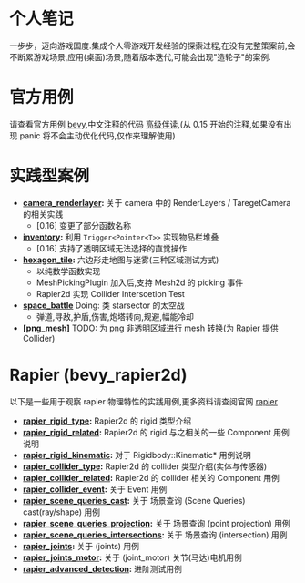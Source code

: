 # 个人笔记

一步步，迈向游戏国度.集成个人零游戏开发经验的探索过程,在没有完整策案前,会不断累游戏场景,应用(桌面)场景,随着版本迭代,可能会出现"造轮子"的案例.

# 官方用例 
请查看官方用例 [bevy](https://bevyengine.org/),中文注释的代码 [高级伴读](https://github.com/byronzr/learn_bevy/tree/main/examples),(从 0.15 开始的注释,如果没有出现 panic 将不会主动优化代码,仅作来理解使用)

# 实践型案例
* **[camera_renderlayer](https://github.com/byronzr/learn_bevy/tree/main/examples/byronzr/camera_renderlayer/main.rs):** 关于 camera 中的 RenderLayers / TaregetCamera 的相关实践
    * [0.16] 变更了部分函数名称
* **[inventory](https://github.com/byronzr/learn_bevy/tree/main/examples/byronzr/inventory/main.rs):** 利用 `Trigger<Pointer<T>>` 实现物品栏堆叠
    * [0.16] 支持了透明区域无法选择的直觉操作
* **[hexagon_tile](https://github.com/byronzr/learn_bevy/tree/main/examples/byronzr/hexagon_tile):** 六边形走地图与迷雾(三种区域测试方式)
    * 以纯数学函数实现
    * MeshPickingPlugin 加入后,支持 Mesh2d 的 picking 事件
    * Rapier2d 实现 Collider Interscetion Test
* **[space_battle](https://github.com/byronzr/learn_bevy/tree/main/examples/byronzr/space_battle)** Doing: 类 starsector 的太空战
    * 弹道,寻敌,护盾,伤害,炮塔转向,规避,幅能冷却
* **[png_mesh]** TODO: 为 png 非透明区域进行 mesh 转换(为 Rapier 提供 Collider)
    
# Rapier (bevy_rapier2d) 

以下是一些用于观察 rapier 物理特性的实践用例,更多资料请查阅官网 [rapier](https://rapier.rs/)

* **[rapier_rigid_type](https://github.com/byronzr/learn_bevy/tree/main/examples/rapier2d/rigid_type.rs):** Rapier2d 的 rigid 类型介绍
* **[rapier_rigid_related](https://github.com/byronzr/learn_bevy/tree/main/examples/rapier2d/rigid_related.rs):** Rapier2d 的 rigid 与之相关的一些 Component 用例说明
* **[rapier_rigid_kinematic](https://github.com/byronzr/learn_bevy/tree/main/examples/rapier2d/rigid_kinematic.rs):** 对于 Rigidbody::Kinematic* 用例说明
* **[rapier_collider_type](https://github.com/byronzr/learn_bevy/tree/main/examples/rapier2d/collider_type.rs):** Rapier2d 的 collider 类型介绍(实体与传感器)
* **[rapier_collider_related](https://github.com/byronzr/learn_bevy/tree/main/examples/rapier2d/collider_related.rs):** Rapier2d 的 collider 相关的 Component 用例
* **[rapier_collider_event](https://github.com/byronzr/learn_bevy/tree/main/examples/rapier2d/collider_event.rs):** 关于 Event  用例
* **[rapier_scene_queries_cast](https://github.com/byronzr/learn_bevy/tree/main/examples/rapier2d/scene_queries_cast.rs):** 关于 场景查询 (Scene Queries) cast(ray/shape) 用例
* **[rapier_scene_queries_projection](https://github.com/byronzr/learn_bevy/tree/main/examples/rapier2d/scene_queries_projection.rs):** 关于 场景查询 (point projection) 用例
* **[rapier_scene_queries_intersections](https://github.com/byronzr/learn_bevy/tree/main/examples/rapier2d/scene_queries_intersections.rs):** 关于 场景查询 (intersection) 用例
* **[rapier_joints](https://github.com/byronzr/learn_bevy/tree/main/examples/rapier2d/joints.rs):** 关于 (joints) 用例
* **[rapier_joints_motor](https://github.com/byronzr/learn_bevy/tree/main/examples/rapier2d/joints_motor.rs):** 关于 (joint_motor) 关节(马达)电机用例
* **[rapier_advanced_detection](https://github.com/byronzr/learn_bevy/tree/main/examples/rapier2d/advanced_detection.rs):** 进阶测试用例

	
	





